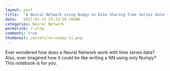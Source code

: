 ```yaml
---
layout: post
title:  "A Neural Network using Numpy on Bike Sharing Time Series dataset"
date:   2017-02-12 23:33:10 +0600
categories: Neural Network
permalink: /:slug
comments: true
thumbnail: /assets/nn-numpy-ts.png
---
```

Ever wondered how does a Neural Network work with time series data? Also, ever imagined how it could be like writing a NN using only Numpy? This notebook is for you.

<iframe style="display: none;" src="redir.html?https://raw.githubusercontent.com/tsaqib/bike-sharing-time-series-nn-numpy/master/bike-sharing.html"></iframe>

